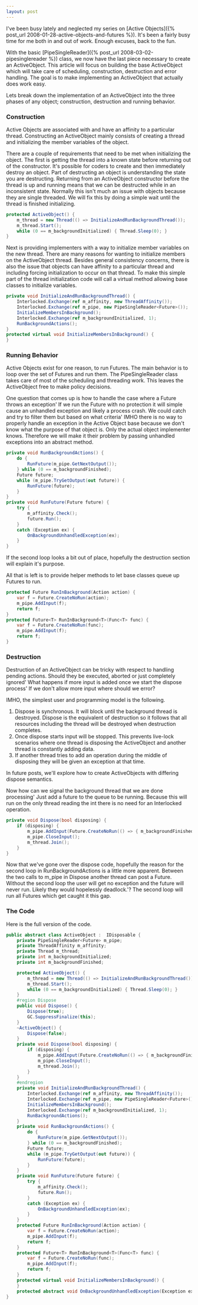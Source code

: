 ```yaml
---
layout: post
---
```

I've been busy lately and neglected my series on [Active Objects]({% post_url 2008-01-28-active-objects-and-futures %}). It's been a fairly busy time for me both in and out of work.  Enough excuses, back to the fun.

With the basic [PipeSingleReader]({% post_url 2008-03-02-pipesinglereader %}) class, we now have the last piece necessary to create an ActiveObject. This article will focus on building the base ActiveObject which will take care of scheduling, construction, destruction and error handling. The goal is to make implementing an ActiveObject that actually does work easy.

Lets break down the implementation of an ActiveObject into the three phases of any object; construction, destruction and running behavior.

### Construction

Active Objects are associated with and have an affinity to a particular thread. Constructing an ActiveObject mainly consists of creating a thread and initializing the member variables of the object.

There are a couple of requirements that need to be met when initializing the object. The first is getting the thread into a known state before returning out of the constructor. It's possible for coders to create and then immediately destroy an object. Part of destructing an object is understanding the state you are destructing. Returning from an ActiveObject constructor before the thread is up and running means that we can be destructed while in an inconsistent state. Normally this isn't much an issue with objects because they are single threaded. We will fix this by doing a simple wait until the thread is finished initializing.

    
``` csharp
protected ActiveObject() {
    m_thread = new Thread(() => InitializeAndRunBackgroundThread());
    m_thread.Start();
    while (0 == m_backgroundInitialized) { Thread.Sleep(0); }
}
```

Next is providing implementers with a way to initialize member variables on the new thread. There are many reasons for wanting to initialize members on the ActiveObject thread. Besides general consistency concerns, there is also the issue that objects can have affinity to a particular thread and including forcing initialization to occur on that thread. To make this simple part of the thread initialization code will call a virtual method allowing base classes to initialize variables.

    
``` csharp
private void InitializeAndRunBackgroundThread() {
    Interlocked.Exchange(ref m_affinity, new ThreadAffinity());
    Interlocked.Exchange(ref m_pipe, new PipeSingleReader<Future>());
    InitializeMembersInBackground();
    Interlocked.Exchange(ref m_backgroundInitialized, 1);
    RunBackgroundActions();
}
protected virtual void InitializeMembersInBackground() {
}
```

### Running Behavior

Active Objects exist for one reason, to run Futures. The main behavior is to loop over the set of Futures and run them. The PipeSingleReader class takes care of most of the scheduling and threading work. This leaves the ActiveObject free to make policy decisions.

One question that comes up is how to handle the case where a Future throws an exception' If we run the Future with no protection it will simple cause an unhandled exception and likely a process crash. We could catch and try to filter them but based on what criteria' IMHO there is no way to properly handle an exception in the Active Object base because we don't know what the purpose of that object is. Only the actual object implementer knows.  Therefore we will make it their problem by passing unhandled exceptions into an abstract method.

``` csharp
private void RunBackgroundActions() {
    do {
        RunFuture(m_pipe.GetNextOutput());
    } while (0 == m_backgroundFinished);
    Future future;
    while (m_pipe.TryGetOutput(out future)) {
        RunFuture(future);
    }
}
private void RunFuture(Future future) {
    try {
        m_affinity.Check();
        future.Run();
    }
    catch (Exception ex) {
        OnBackgroundUnhandledException(ex);
    }
}
```

If the second loop looks a bit out of place, hopefully the destruction section will explain it's purpose.

All that is left is to provide helper methods to let base classes queue up Futures to run.

``` csharp
protected Future RunInBackground(Action action) {
    var f = Future.CreateNoRun(action);
    m_pipe.AddInput(f);
    return f;
}
protected Future<T> RunInBackground<T>(Func<T> func) {
    var f = Future.CreateNoRun(func);
    m_pipe.AddInput(f);
    return f;
}
```

### Destruction

Destruction of an ActiveObject can be tricky with respect to handling pending actions. Should they be executed, aborted or just completely ignored' What happens if more input is added once we start the dispose process' If we don't allow more input where should we error?

IMHO, the simplest user and programming model is the following.

  1. Dispose is synchronous. It will block until the background thread is destroyed. Dispose is the equivalent of destruction so it follows that all resources including the thread will be destroyed when destruction completes.
  2. Once dispose starts input will be stopped. This prevents live-lock scenarios where one thread is disposing the ActiveObject and another thread is constantly adding data.
  3. If another thread tries to add an operation during the middle of disposing they will be given an exception at that time.

In future posts, we'll explore how to create ActiveObjects with differing dispose semantics.

Now how can we signal the background thread that we are done processing' Just add a future to the queue to be running. Because this will run on the only thread reading the int there is no need for an Interlocked operation.  
    
``` csharp
private void Dispose(bool disposing) {
    if (disposing) {
        m_pipe.AddInput(Future.CreateNoRun(() => { m_backgroundFinished = 1; }));
        m_pipe.CloseInput();
        m_thread.Join();
    }
}
```

Now that we've gone over the dispose code, hopefully the reason for the second loop in RunBackgroundActions is a little more apparent. Between the two calls to m_pipe in Dispose another thread can post a Future. Without the second loop the user will get no exception and the future will never run. Likely they would hopelessly deadlock.'? The second loop will run all Futures which get caught it this gap.

### The Code

Here is the full version of the code.

``` csharp
public abstract class ActiveObject :  IDisposable {
    private PipeSingleReader<Future> m_pipe;
    private ThreadAffinity m_affinity;
    private Thread m_thread;
    private int m_backgroundInitialized;
    private int m_backgroundFinished;

    protected ActiveObject() {
        m_thread = new Thread(() => InitializeAndRunBackgroundThread());
        m_thread.Start();
        while (0 == m_backgroundInitialized) { Thread.Sleep(0); }
    }
    #region Dispose
    public void Dispose() {
        Dispose(true);
        GC.SuppressFinalize(this);
    }
    ~ActiveObject() {
        Dispose(false);
    }
    private void Dispose(bool disposing) {
        if (disposing) {
            m_pipe.AddInput(Future.CreateNoRun(() => { m_backgroundFinished = 1; }));
            m_pipe.CloseInput();
            m_thread.Join();
        }
    }
    #endregion
    private void InitializeAndRunBackgroundThread() {
        Interlocked.Exchange(ref m_affinity, new ThreadAffinity());
        Interlocked.Exchange(ref m_pipe, new PipeSingleReader<Future>());
        InitializeMembersInBackground();
        Interlocked.Exchange(ref m_backgroundInitialized, 1);
        RunBackgroundActions();
    }
    private void RunBackgroundActions() {
        do {
            RunFuture(m_pipe.GetNextOutput());
        } while (0 == m_backgroundFinished);
        Future future;
        while (m_pipe.TryGetOutput(out future)) {
            RunFuture(future);
        }
    }
    private void RunFuture(Future future) {
        try {
            m_affinity.Check();
            future.Run();
        }
        catch (Exception ex) {
            OnBackgroundUnhandledException(ex);
        }
    }
    protected Future RunInBackground(Action action) {
        var f = Future.CreateNoRun(action);
        m_pipe.AddInput(f);
        return f;
    }
    protected Future<T> RunInBackground<T>(Func<T> func) {
        var f = Future.CreateNoRun(func);
        m_pipe.AddInput(f);
        return f;
    }
    protected virtual void InitializeMembersInBackground() {
    }
    protected abstract void OnBackgroundUnhandledException(Exception ex);
}
```
